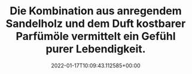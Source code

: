 ---
date: '2022-01-17T10:09:43.112585+00:00'
found_at: '2014-12-26'
found_url: http://www.duschdas.de/produkte/duschgele/noire
title: Die Kombination aus anregendem Sandelholz und dem Duft kostbarer Parfümöle
  vermittelt ein Gefühl purer Lebendigkeit.
---